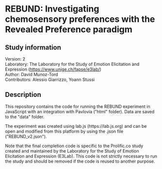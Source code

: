 # REBUND: Investigating chemosensory preferences with the Revealed Preference paradigm

## Study information

Version: 2<br>
Laboratory: The Laboratory for the Study of Emotion Elicitation and Expression (https://www.unige.ch/fapse/e3lab/)<br>
Author: David Munoz-Tord<br>
Contributors: Alessio Giarrizzo, Yoann Stussi<br>

## Description

<p>This repository contains the code for running the REBUND experiment in JavaScript with an integration with Pavlovia ("html" folder). Data are saved to the "data" folder.</p>

<p>The experiment was created using lab.js (https://lab.js.org) and can be open and modified from this platform by using the .json file ("REBUND_v2.json").</p>

<p>Note that the final completion code is specific to the Prolific.co study created and maintained by the Laboratory for the Study of Emotion Elicitation and Expression (E3Lab). This code is not strictly necessary to run the study and should be removed if the code is reused to another purpose.</p>
